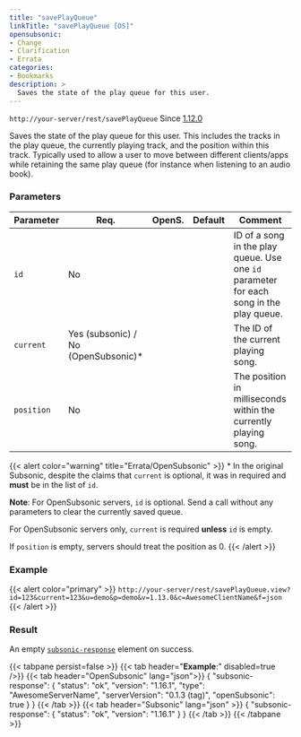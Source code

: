 ```yaml
---
title: "savePlayQueue"
linkTitle: "savePlayQueue [OS]"
opensubsonic:
- Change
- Clarification
- Errata
categories:
- Bookmarks
description: >
  Saves the state of the play queue for this user.
---
```


`http://your-server/rest/savePlayQueue` Since [1.12.0](../../subsonic-versions)

Saves the state of the play queue for this user. This includes the tracks in the play queue, the currently playing track, and the position within this track. Typically used to allow a user to move between different clients/apps while retaining the same play queue (for instance when listening to an audio book).

### Parameters

| Parameter | Req. | OpenS. | Default | Comment |
| --- | --- | --- | --- | --- |
| `id` | No |  |   | ID of a song in the play queue. Use one `id` parameter for each song in the play queue. |
| `current` | Yes (subsonic) / No (OpenSubsonic)*  |   |  | The ID of the current playing song. |
| `position` | No  |  |   | The position in milliseconds within the currently playing song. |

{{< alert color="warning" title="Errata/OpenSubsonic" >}}
\* In the original Subsonic, despite the claims that `current` is optional, it was in required and **must** be in the list of `id`.

**Note**: For OpenSubsonic servers, `id` is optional. Send a call without any parameters to clear the currently saved queue.

For OpenSubsonic servers only, `current` is required **unless** `id` is empty.

If `position` is empty, servers should treat the position as 0.
{{< /alert >}}

### Example

{{< alert color="primary" >}} `http://your-server/rest/savePlayQueue.view?id=123&current=123&u=demo&p=demo&v=1.13.0&c=AwesomeClientName&f=json` {{< /alert >}}

### Result

An empty [`subsonic-response`](../../responses/subsonic-response) element on success.

{{< tabpane persist=false >}}
{{< tab header="**Example**:" disabled=true />}}
{{< tab header="OpenSubsonic" lang="json">}}
{
  "subsonic-response": {
    "status": "ok",
    "version": "1.16.1",
    "type": "AwesomeServerName",
    "serverVersion": "0.1.3 (tag)",
    "openSubsonic": true
  }
}
{{< /tab >}}
{{< tab header="Subsonic" lang="json" >}}
{
  "subsonic-response": {
    "status": "ok",
    "version": "1.16.1"
  }
}
{{< /tab >}}
{{< /tabpane >}}
